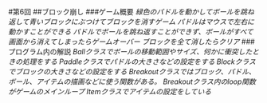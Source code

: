 #第6回
##ブロック崩し
###ゲーム概要
*緑色のパドルを動かしてボールを跳ね返して青いブロックにぶつけてブロックを消すゲーム*
*パドルはマウスで左右に動かすことができる*
*パドルでボールを跳ね返すことができず、ボールがすべて画面から消えてしまったらゲームオーバー*
*ブロックを全て消したらクリア*
###プログラム内の解説
*Ballクラスでボールの移動範囲やサイズ、何かに衝突したときの処理をする*
*Paddleクラスでパドルの大きさなどの設定をする*
*Blockクラスでブロックの大きさなどの設定をする*
*Breakoutクラスではブロック、パドル、ボール、アイテムの描画などに使う関数がある。*
*Breakoutクラス内のloop関数がゲームのメインループ*
*Itemクラスでアイテムの設定をしている*